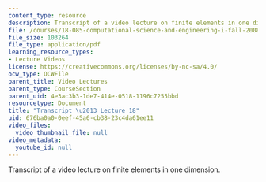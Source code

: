 ```yaml
---
content_type: resource
description: Transcript of a video lecture on finite elements in one dimension.
file: /courses/18-085-computational-science-and-engineering-i-fall-2008/676ba0a00eef45a6cb3823c4da61ee11_18-085F08-L18.pdf
file_size: 103264
file_type: application/pdf
learning_resource_types:
- Lecture Videos
license: https://creativecommons.org/licenses/by-nc-sa/4.0/
ocw_type: OCWFile
parent_title: Video Lectures
parent_type: CourseSection
parent_uid: 4e3ac3b3-1de7-414e-0518-1196c7255bbd
resourcetype: Document
title: "Transcript \u2013 Lecture 18"
uid: 676ba0a0-0eef-45a6-cb38-23c4da61ee11
video_files:
  video_thumbnail_file: null
video_metadata:
  youtube_id: null
---
```

Transcript of a video lecture on finite elements in one dimension.